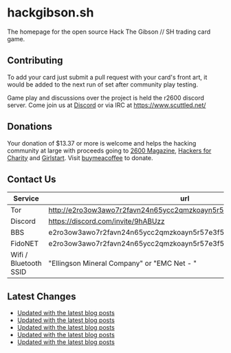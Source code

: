 # hackgibson.sh
The homepage for the open source Hack The Gibson // SH trading card game.


## Contributing

To add your card just submit a pull request with your card's front art, it would be added to the next run of set after community play testing.

Game play and discussions over the project is held the r2600 discord server. Come join us at [Discord](https://discord.com/invite/9hABUzz) or via IRC at https://www.scuttled.net/


## Donations

Your donation of $13.37 or more is welcome and helps the hacking community at large with proceeds going to [2600 Magazine](https://2600.com/), [Hackers for Charity](https://hackersforcharity.org) and [Girlstart](https://girlstart.org).  Visit [buymeacoffee](https://www.buymeacoffee.com/hackgibson.sh) to donate.


## Contact Us

Service | url
-|-
Tor | http://e2ro3ow3awo7r2favn24n65ycc2qmzkoayn5r57e3f56nvjwdcgg32ad.onion
Discord | https://discord.com/invite/9hABUzz
BBS | e2ro3ow3awo7r2favn24n65ycc2qmzkoayn5r57e3f56nvjwdcgg32ad.onion:23
FidoNET | e2ro3ow3awo7r2favn24n65ycc2qmzkoayn5r57e3f56nvjwdcgg32ad.onion:24554
Wifi / Bluetooth SSID | "Ellingson Mineral Company" or "EMC Net - <fidonet address>"

## Latest Changes
<!-- BLOG-POST-LIST:START -->
- [Updated with the latest blog posts](https://github.com/DFW2600/hackgibson.sh/commit/e03ff6548369140996644c2c390037dc95e582fa)
- [Updated with the latest blog posts](https://github.com/DFW2600/hackgibson.sh/commit/27b2c38f182ea30c4c06a60c2aa0402e91e2a837)
- [Updated with the latest blog posts](https://github.com/DFW2600/hackgibson.sh/commit/cd0edf0b2b104d9f965b52699c97ef0da1396ffd)
- [Updated with the latest blog posts](https://github.com/DFW2600/hackgibson.sh/commit/a67b089d462302eca889a8ae63e8d5f88c81bd6d)
- [Updated with the latest blog posts](https://github.com/DFW2600/hackgibson.sh/commit/2101d8598bb1bdaca2172672216fcbb0cfc0ae60)
<!-- BLOG-POST-LIST:END -->
